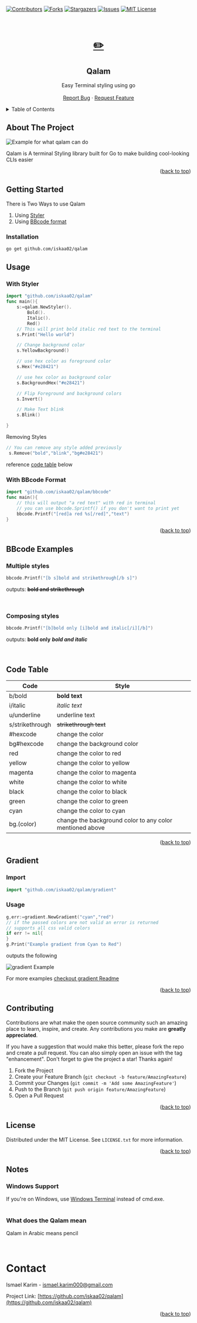 <div id="top"></div>
<!--
*** Thanks for checking out the Best-README-Template. If you have a suggestion
*** that would make this better, please fork the repo and create a pull request
*** or simply open an issue with the tag "enhancement".
*** Don't forget to give the project a star!
*** Thanks again! Now go create something AMAZING! :D
-->

<!-- PROJECT SHIELDS -->
<!--
*** I'm using markdown "reference style" links for readability.
*** Reference links are enclosed in brackets [ ] instead of parentheses ( ).
*** See the bottom of this document for the declaration of the reference variables
*** for contributors-url, forks-url, etc. This is an optional, concise syntax you may use.
*** https://www.markdownguide.org/basic-syntax/#reference-style-links
-->

[![Contributors][contributors-shield]][contributors-url]
[![Forks][forks-shield]][forks-url]
[![Stargazers][stars-shield]][stars-url]
[![Issues][issues-shield]][issues-url]
[![MIT License][license-shield]][license-url]

<!-- PROJECT LOGO -->
<br />
<div align="center">
  <a href="https://github.com/iskaa02/qalam">
    <h1>✏️</h1>
  </a>

<h2 align="center">Qalam</h2>
  <p align="center">
    Easy Terminal styling using go
    <br />
    <br />
    <a href="https://github.com/iskaa02/qalam/issues">Report Bug</a>
    ·
    <a href="https://github.com/iskaa02/qalam/issues">Request Feature</a>
  </p>
</div>

<!-- TABLE OF CONTENTS -->
<details>
  <summary>Table of Contents</summary>
  <ol>
    <li>
      <a href="#about-the-project">About The Project</a>
    </li>
    <li><a href="#getting-started">Getting Started</a></li>
    <li>
      <a href="#usage">Usage</a>
      <ul>
        <li><a href="#styler">Using Styler</a></li>
        <li><a href="#bbcode">Using BBcode</a></li>
      </ul>
    </li>
    <li><a href="#bbcode-examples">BBcode Exmaples</a></li>
    <li><a href="#gradient">Gradient</a></li>
    <li><a href="#contributing">Contributing</a></li>
    <li><a href="#license">License</a></li>
    <li><a href="#notes">Notes</a></li>
    <li><a href="#contact">Contact</a></li>
  </ol>
</details>

<!-- ABOUT THE PROJECT -->

## About The Project

![Example for what qalam can do](./doc/images/qalam_example.png)

Qalam is A terminal Styling library built for Go to make building cool-looking CLIs easier

<p align="right">(<a href="#top">back to top</a>)</p>

## Getting Started

There is Two Ways to use Qalam

1. Using [Styler](#with-styler)
2. Using [BBcode format](#with-bbcode-format)

### Installation

```bash
go get github.com/iskaa02/qalam
```

## Usage

### With Styler

```go
import "github.com/iskaa02/qalam"
func main(){
	s:=qalam.NewStyler().
		Bold().
		Italic().
		Red()
	// This will print bold italic red text to the terminal
	s.Print("Hello world")

	// Change background color
	s.YellowBackground()

	// use hex color as foreground color
	s.Hex("#e28421")

	// use hex color as background color
	s.BackgroundHex("#e28421")

	// Flip Foreground and background colors
	s.Invert()

	// Make Text blink
	s.Blink()

}
```

Removing Styles

```go
// You can remove any style added previously
 s.Remove("bold","blink","bg#e28421")
```

reference [code table](#code-table) below

### With BBcode Format

```go
import "github.com/iskaa02/qalam/bbcode"
func main(){
	// this will output "a red text" with red in terminal
	// you can use bbcode.Sprintf() if you don't want to print yet
	bbcode.Printf("[red]a red %s[/red]","text")
}
```

<p align="right">(<a href="#top">back to top</a>)</p>

## BBcode Examples

### Multiple styles

```go
bbcode.Printf("[b s]bold and strikethrough[/b s]")
```

outputs:
~~**bold and strikethrough**~~

<br/>

### Composing styles

```go
bbcode.Printf("[b]bold only [i]bold and italic[/i][/b]")
```

outputs:
**bold only** **_bold and italic_**

<br/>

## Code Table

| Code            | Style                                                    |
| --------------- | -------------------------------------------------------- |
| b/bold          | **bold text**                                            |
| i/italic        | _italic text_                                            |
| u/underline     | underline text                                           |
| s/strikethrough | ~~strikethrough text~~                                   |
| #hexcode        | change the color                                         |
| bg#hexcode      | change the background color                              |
| red             | change the color to red                                  |
| yellow          | change the color to yellow                               |
| magenta         | change the color to magenta                              |
| white           | change the color to white                                |
| black           | change the color to black                                |
| green           | change the color to green                                |
| cyan            | change the color to cyan                                 |
| bg.(color)      | change the background color to any color mentioned above |

<p align="right">(<a href="#top">back to top</a>)</p>

## Gradient

### Import

```go
import "github.com/iskaa02/qalam/gradient"
```

### Usage

```go
g,err:=gradient.NewGradient("cyan","red")
// if the passed colors are not valid an error is returned
// supports all css valid colors
if err != nil{
}
g.Print("Example gradient from Cyan to Red")
```

outputs the following

![gradient Example](./doc/images/gradient_example1.png)

For more examples [checkout gradient Readme](https://github.com/iskaa02/qalam/blob/main/gradient/README.MD)

<p align="right">(<a href="#top">back to top</a>)</p>

## Contributing

Contributions are what make the open source community such an amazing place to learn, inspire, and create. Any contributions you make are **greatly appreciated**.

If you have a suggestion that would make this better, please fork the repo and create a pull request. You can also simply open an issue with the tag "enhancement".
Don't forget to give the project a star! Thanks again!

1. Fork the Project
2. Create your Feature Branch (`git checkout -b feature/AmazingFeature`)
3. Commit your Changes (`git commit -m 'Add some AmazingFeature'`)
4. Push to the Branch (`git push origin feature/AmazingFeature`)
5. Open a Pull Request

<p align="right">(<a href="#top">back to top</a>)</p>

<!-- LICENSE -->

## License

Distributed under the MIT License. See `LICENSE.txt` for more information.

<p align="right">(<a href="#top">back to top</a>)</p>

## Notes

### Windows Support

If you're on Windows, use [Windows Terminal](https://github.com/microsoft/terminal) instead of cmd.exe.

#

### What does the Qalam mean

Qalam in Arabic means pencil

<br />

# Contact

Ismael Karim - ismael.karim000@gmail.com

Project Link: [https://github.com/iskaa02/qalam](https://github.com/iskaa02/qalam)

<p align="right">(<a href="#top">back to top</a>)</p>

<!-- MARKDOWN LINKS & IMAGES -->
<!-- https://www.markdownguide.org/basic-syntax/#reference-style-links -->

[contributors-shield]: https://img.shields.io/github/contributors/iskaa02/qalam.svg?style=for-the-badge
[contributors-url]: https://github.com/iskaa02/qalam/graphs/contributors
[forks-shield]: https://img.shields.io/github/forks/iskaa02/qalam.svg?style=for-the-badge
[forks-url]: https://github.com/iskaa02/qalam/network/members
[stars-shield]: https://img.shields.io/github/stars/iskaa02/qalam.svg?style=for-the-badge
[stars-url]: https://github.com/iskaa02/qalam/stargazers
[issues-shield]: https://img.shields.io/github/issues/iskaa02/qalam.svg?style=for-the-badge
[issues-url]: https://github.com/iskaa02/qalam/issues
[license-shield]: https://img.shields.io/github/license/iskaa02/qalam.svg?style=for-the-badge
[license-url]: https://github.com/iskaa02/qalam/blob/master/LICENSE.txt
[linkedin-shield]: https://img.shields.io/badge/-LinkedIn-black.svg?style=for-the-badge&logo=linkedin&colorB=555
[linkedin-url]: https://linkedin.com/in/linkedin_username
[product-screenshot]: images/screenshot.png
